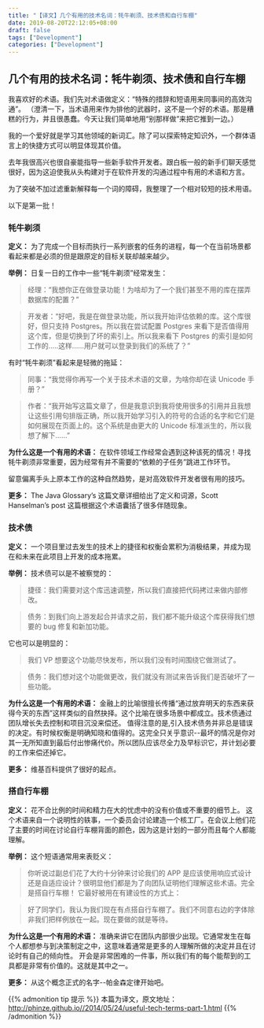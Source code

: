 ```yaml
---
title: "【译文】几个有用的技术名词：牦牛剃须、技术债和自行车棚"
date: 2019-08-20T22:12:05+08:00
draft: false
tags: ["Development"]
categories: ["Development"]
---
```


## 几个有用的技术名词：牦牛剃须、技术债和自行车棚

我喜欢好的术语。我们先对术语做定义：“特殊的措辞和短语用来同事间的高效沟通”。
（澄清一下，当术语用来作为排他的武器时，这不是一个好的术语。那是糟糕的行为，并且很愚蠢。今天让我们简单地用“别那样做”来把它推到一边。）

我的一个爱好就是学习其他领域的新词汇。除了可以探索特定知识外，一个群体语言上的快捷方式可以明显体现其价值。

去年我很高兴也很自豪能指导一些新手软件开发者。跟白板一般的新手们聊天感觉很好，因为这迫使我从头构建对于在软件开发的沟通过程中有用的术语和方言。

为了突破不加过滤重新解释每一个词的障碍，我整理了一个相对较短的技术用语。

以下是第一批！

### 牦牛剃须
**定义：**
为了完成一个目标而执行一系列嵌套的任务的进程，每一个在当前场景都看起来都是必须的但是跟原定的目标关联却越来越少。

**举例：**
日复一日的工作中一些“牦牛剃须”经常发生：
> 经理：“我想你正在做登录功能！为啥却为了一个我们甚至不用的库在摆弄数据库的配置？”

> 开发者：“好吧，我是在做登录功能，所以我开始评估依赖的库。这个库很好，但只支持 Postgres。所以我在尝试配置 Postgres 来看下是否值得用这个库，但是切换到了坏的索引上。所以我来看下 Postgres 的索引是如何工作的..…这样……用户就可以登录到我们的系统了？”

有时“牦牛剃须”看起来是轻微的拖延：
> 同事：“我觉得你再写一个关于技术术语的文章，为啥你却在读 Unicode 手册？”

> 作者：“我开始写这篇文章了，但是我意识到我将使用很多的引用并且我想让这些引用句排版正确，所以我开始学习引入的符号的合适的名字和它们是如何展现在页面上的。这个系统是由更大的 Unicode 标准派生的，所以我想了解下……”

**为什么这是一个有用的术语：**
在软件领域工作经常会遇到这种该死的情况！寻找牦牛剃须非常重要，因为经常有并不需要的“依赖的子任务”跳进工作环节。

留意偏离手头上原本工作的这种自然趋势，是对高效软件开发者很有用的技巧。

**更多：**
The Java Glossary’s 这篇文章详细给出了定义和词源，Scott Hanselman’s post 这篇根据这个术语囊括了很多伴随现象。

### 技术债
**定义：**
一个项目里过去发生的技术上的捷径和权衡会累积为消极结果，并成为现在和未来在此项目上开发的成本拖累。

**举例：**
技术债可以是不被察觉的：
> 捷径：我们需要对这个库迅速调整，所以我们直接把代码拷过来做内部修改。

> 债务：到我们向上游发起合并请求之前，我们都不能升级这个库获得我们想要的 bug 修复和新加功能。

它也可以是明显的：
> 我们 VP 想要这个功能尽快发布，所以我们没有时间围绕它做测试了。

> 债务：我们想对这个功能做更改，我们就没有测试来告诉我们是否破坏了一些功能。

**为什么这是一个有用的术语：**
金融上的比喻很擅长传播“通过放弃明天的东西来获得今天的东西”这样类似的自然抉择。这个比喻在很多场景中都成立。技术债通过团队增长失去控制和项目沉没来偿还。
值得注意的是,引入技术债务并非总是错误的决定。有时候权衡是明确知晓和值得的。这完全只关乎意识--最坏的情况是你对其一无所知直到最后付出惨痛代价。所以团队应该尽全力及早标识它，并计划必要的工作来偿还掉它。

**更多：**
维基百科提供了很好的起点。

### 搭自行车棚
**定义：**
花不合比例的时间和精力在大的忧虑中的没有价值或不重要的细节上。
这个术语来自一个说明性的轶事，一个委员会讨论建造一个核工厂。在会议上他们花了主要的时间在讨论自行车棚背面的颜色，因为这是计划的一部分而且每个人都能理解。

**举例：**
这个短语通常用来表贬义：
> 你听说过副总们花了大约十分钟来讨论我们的 APP 是应该使用响应式设计还是自适应设计？很明显他们都是为了向团队证明他们理解这些术语。完全是搭自行车棚！
它最好被用在有建设性的方式上：

> 好了同学们，我认为我们现在有点搭自行车棚了。我们不同意右边的字体除非我们把样例放在一起。现在要做的就是等待。

**为什么这是一个有用的术语：**
准确来讲它在团队内部很少出现。它通常发生在每个人都想参与到决策制定之中，这意味着通常是更多的人理解所做的决定并且在讨论时有自己的倾向性。
开会是非常困难的一件事，所以我们有的每个能帮到的工具都是非常有价值的。这就是其中之一。

**更多：**
从这个概念正式的名字--帕金森定律开始吧。


{{% admonition tip 提示 %}}
本篇为译文，原文地址：http://phinze.github.io//2014/05/24/useful-tech-terms-part-1.html
{{% /admonition %}}
